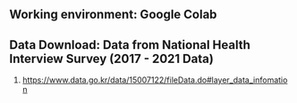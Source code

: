 ## Working environment: Google Colab

## Data Download: Data from National Health Interview Survey (2017 - 2021 Data)
1. https://www.data.go.kr/data/15007122/fileData.do#layer_data_infomation
